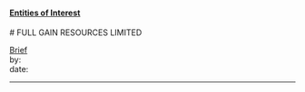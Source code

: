 #### [Entities of Interest](/list.html)
<link rel="stylesheet" type="text/css" href="../../assets/style.css">
# FULL GAIN RESOURCES LIMITED

[comment]: <> (Add/Remove information below as you want)
[comment]: <> (Markdown cheatsheet: https://github.com/adam-p/markdown-here/wiki/Markdown-Cheatsheet)
[Brief](Brief.md)  
by:  
date:  

---
[comment]: <> (Add your content here)